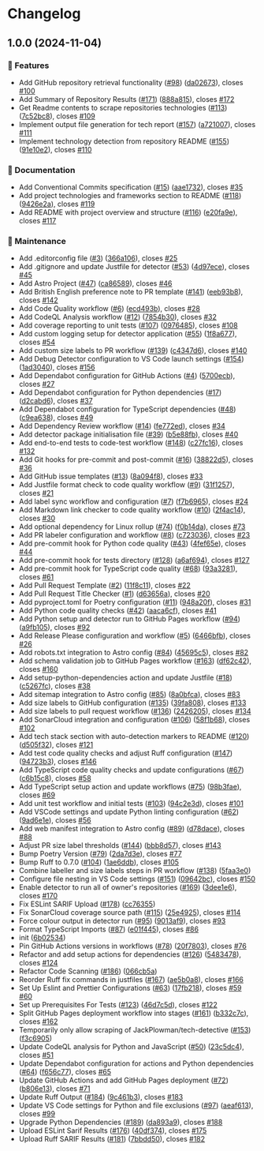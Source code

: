 # Changelog

## 1.0.0 (2024-11-04)


### 🚀 Features

* Add GitHub repository retrieval functionality ([#98](https://github.com/JackPlowman/tech-detective/issues/98)) ([da02673](https://github.com/JackPlowman/tech-detective/commit/da0267345e1e225ee554d2b5b611067762b58099)), closes [#100](https://github.com/JackPlowman/tech-detective/issues/100)
* Add Summary of Repository Results ([#171](https://github.com/JackPlowman/tech-detective/issues/171)) ([888a815](https://github.com/JackPlowman/tech-detective/commit/888a815dbba965735771dd5034a4c1789cbb7482)), closes [#172](https://github.com/JackPlowman/tech-detective/issues/172)
* Get Readme contents to scrape repositories technologies ([#113](https://github.com/JackPlowman/tech-detective/issues/113)) ([7c52bc8](https://github.com/JackPlowman/tech-detective/commit/7c52bc88fcf574b86c028768179dc87481b2e190)), closes [#109](https://github.com/JackPlowman/tech-detective/issues/109)
* Implement output file generation for tech report ([#157](https://github.com/JackPlowman/tech-detective/issues/157)) ([a721007](https://github.com/JackPlowman/tech-detective/commit/a72100790ac68d43bafdd0c43d8f0ff3ee6fd5b7)), closes [#111](https://github.com/JackPlowman/tech-detective/issues/111)
* Implement technology detection from repository README ([#155](https://github.com/JackPlowman/tech-detective/issues/155)) ([91e10e2](https://github.com/JackPlowman/tech-detective/commit/91e10e223c5d85c389372fbbc47a20050fafa779)), closes [#110](https://github.com/JackPlowman/tech-detective/issues/110)


### 📝 Documentation

* Add Conventional Commits specification ([#15](https://github.com/JackPlowman/tech-detective/issues/15)) ([aae1732](https://github.com/JackPlowman/tech-detective/commit/aae1732b43c3b1eb69e1c32af6268014665f60f7)), closes [#35](https://github.com/JackPlowman/tech-detective/issues/35)
* Add project technologies and frameworks section to README ([#118](https://github.com/JackPlowman/tech-detective/issues/118)) ([9426e2a](https://github.com/JackPlowman/tech-detective/commit/9426e2a65d378ee951048f660c14ef472a5d03fd)), closes [#119](https://github.com/JackPlowman/tech-detective/issues/119)
* Add README with project overview and structure ([#116](https://github.com/JackPlowman/tech-detective/issues/116)) ([e20fa9e](https://github.com/JackPlowman/tech-detective/commit/e20fa9e2226993e301ef23ec64e02bea730c39ef)), closes [#117](https://github.com/JackPlowman/tech-detective/issues/117)


### 🧰 Maintenance

* Add .editorconfig file ([#3](https://github.com/JackPlowman/tech-detective/issues/3)) ([366a106](https://github.com/JackPlowman/tech-detective/commit/366a1069e9d7e099ca4076b222eece0a0c3f9414)), closes [#25](https://github.com/JackPlowman/tech-detective/issues/25)
* Add .gitignore and update Justfile for detector ([#53](https://github.com/JackPlowman/tech-detective/issues/53)) ([4d97ece](https://github.com/JackPlowman/tech-detective/commit/4d97ecee709ce2d6f14f6606b31cd031bc02de6c)), closes [#45](https://github.com/JackPlowman/tech-detective/issues/45)
* Add Astro Project ([#47](https://github.com/JackPlowman/tech-detective/issues/47)) ([ca86589](https://github.com/JackPlowman/tech-detective/commit/ca865891844f4a181ca8237378ff10dac8745191)), closes [#46](https://github.com/JackPlowman/tech-detective/issues/46)
* Add British English preference note to PR template ([#141](https://github.com/JackPlowman/tech-detective/issues/141)) ([eeb93b8](https://github.com/JackPlowman/tech-detective/commit/eeb93b81d7e5e7300c9119f4581aa5501da244c3)), closes [#142](https://github.com/JackPlowman/tech-detective/issues/142)
* Add Code Quality workflow ([#6](https://github.com/JackPlowman/tech-detective/issues/6)) ([ecd493b](https://github.com/JackPlowman/tech-detective/commit/ecd493b5f4502357b2944f66e440afd7807f8549)), closes [#28](https://github.com/JackPlowman/tech-detective/issues/28)
* Add CodeQL Analysis workflow ([#12](https://github.com/JackPlowman/tech-detective/issues/12)) ([7854b30](https://github.com/JackPlowman/tech-detective/commit/7854b30664ffd3629c1fb2cccad7ba314790c13d)), closes [#32](https://github.com/JackPlowman/tech-detective/issues/32)
* Add coverage reporting to unit tests ([#107](https://github.com/JackPlowman/tech-detective/issues/107)) ([0976485](https://github.com/JackPlowman/tech-detective/commit/0976485f616d5ae921faad9e36b3e65775ce5859)), closes [#108](https://github.com/JackPlowman/tech-detective/issues/108)
* Add custom logging setup for detector application ([#55](https://github.com/JackPlowman/tech-detective/issues/55)) ([1f8a677](https://github.com/JackPlowman/tech-detective/commit/1f8a67746a0123918bdccea6a7813ca339ea294d)), closes [#54](https://github.com/JackPlowman/tech-detective/issues/54)
* Add custom size labels to PR workflow ([#139](https://github.com/JackPlowman/tech-detective/issues/139)) ([c4347d6](https://github.com/JackPlowman/tech-detective/commit/c4347d6caa7ffecd1bc36726605baf46aac526f3)), closes [#140](https://github.com/JackPlowman/tech-detective/issues/140)
* Add Debug Detector configuration to VS Code launch settings ([#154](https://github.com/JackPlowman/tech-detective/issues/154)) ([1ad3040](https://github.com/JackPlowman/tech-detective/commit/1ad30404ca6e52cc0cce01b7d248b4d8faacf1d3)), closes [#156](https://github.com/JackPlowman/tech-detective/issues/156)
* Add Dependabot configuration for GitHub Actions ([#4](https://github.com/JackPlowman/tech-detective/issues/4)) ([5700ecb](https://github.com/JackPlowman/tech-detective/commit/5700ecb0332595dc3f87dfb0dac403b196517392)), closes [#27](https://github.com/JackPlowman/tech-detective/issues/27)
* Add Dependabot configuration for Python dependencies ([#17](https://github.com/JackPlowman/tech-detective/issues/17)) ([d2cabd6](https://github.com/JackPlowman/tech-detective/commit/d2cabd65eba84bb7401eef2d14c223bb281266b2)), closes [#37](https://github.com/JackPlowman/tech-detective/issues/37)
* Add Dependabot configuration for TypeScript dependencies ([#48](https://github.com/JackPlowman/tech-detective/issues/48)) ([c9ea638](https://github.com/JackPlowman/tech-detective/commit/c9ea6381e3860d485d27b3b38f6c0ce78636cc32)), closes [#49](https://github.com/JackPlowman/tech-detective/issues/49)
* Add Dependency Review workflow ([#14](https://github.com/JackPlowman/tech-detective/issues/14)) ([fe772ed](https://github.com/JackPlowman/tech-detective/commit/fe772ed29c3cac6f552c65af04b9df36d5253d38)), closes [#34](https://github.com/JackPlowman/tech-detective/issues/34)
* Add detector package initialisation file ([#39](https://github.com/JackPlowman/tech-detective/issues/39)) ([b5e88fb](https://github.com/JackPlowman/tech-detective/commit/b5e88fb77cccbb932f49a32960f80189489a4159)), closes [#40](https://github.com/JackPlowman/tech-detective/issues/40)
* Add end-to-end tests to code-test workflow ([#148](https://github.com/JackPlowman/tech-detective/issues/148)) ([c27fc16](https://github.com/JackPlowman/tech-detective/commit/c27fc165d11778667738056fdea38e119af5783a)), closes [#132](https://github.com/JackPlowman/tech-detective/issues/132)
* Add Git hooks for pre-commit and post-commit ([#16](https://github.com/JackPlowman/tech-detective/issues/16)) ([38822d5](https://github.com/JackPlowman/tech-detective/commit/38822d5532e6b4722b0884c4aa0d41ca4ec9b131)), closes [#36](https://github.com/JackPlowman/tech-detective/issues/36)
* Add GitHub issue templates ([#13](https://github.com/JackPlowman/tech-detective/issues/13)) ([8a094f8](https://github.com/JackPlowman/tech-detective/commit/8a094f8e2d20aa850c0a169d69a79eb6b9ea4bf1)), closes [#33](https://github.com/JackPlowman/tech-detective/issues/33)
* Add Justfile format check to code quality workflow ([#9](https://github.com/JackPlowman/tech-detective/issues/9)) ([31f1257](https://github.com/JackPlowman/tech-detective/commit/31f1257055d674c2e5ec49bcc21ee0c0bcfcfff1)), closes [#21](https://github.com/JackPlowman/tech-detective/issues/21)
* Add label sync workflow and configuration ([#7](https://github.com/JackPlowman/tech-detective/issues/7)) ([f7b6965](https://github.com/JackPlowman/tech-detective/commit/f7b696590baef4427d6ac341fd2cdc18eb07c473)), closes [#24](https://github.com/JackPlowman/tech-detective/issues/24)
* Add Markdown link checker to code quality workflow ([#10](https://github.com/JackPlowman/tech-detective/issues/10)) ([2f4ac14](https://github.com/JackPlowman/tech-detective/commit/2f4ac14e6b1d9ef16a469b5f98940af821965977)), closes [#30](https://github.com/JackPlowman/tech-detective/issues/30)
* Add optional dependency for Linux rollup ([#74](https://github.com/JackPlowman/tech-detective/issues/74)) ([f0b14da](https://github.com/JackPlowman/tech-detective/commit/f0b14da5d7d43337e00b9f27783ebc44ed3b3a69)), closes [#73](https://github.com/JackPlowman/tech-detective/issues/73)
* Add PR labeler configuration and workflow ([#8](https://github.com/JackPlowman/tech-detective/issues/8)) ([c723036](https://github.com/JackPlowman/tech-detective/commit/c723036f35e56c9142a5e52c8bff6536003c357b)), closes [#23](https://github.com/JackPlowman/tech-detective/issues/23)
* Add pre-commit hook for Python code quality ([#43](https://github.com/JackPlowman/tech-detective/issues/43)) ([4fef65e](https://github.com/JackPlowman/tech-detective/commit/4fef65ee09dd8cc63a549c6200be85b09426f144)), closes [#44](https://github.com/JackPlowman/tech-detective/issues/44)
* Add pre-commit hook for tests directory ([#128](https://github.com/JackPlowman/tech-detective/issues/128)) ([a6af694](https://github.com/JackPlowman/tech-detective/commit/a6af694e702503ed135fde64f0512baa24417540)), closes [#127](https://github.com/JackPlowman/tech-detective/issues/127)
* Add pre-commit hook for TypeScript code quality ([#68](https://github.com/JackPlowman/tech-detective/issues/68)) ([93a3281](https://github.com/JackPlowman/tech-detective/commit/93a3281a7a8070529f11e1fae61b2d1303bfd103)), closes [#61](https://github.com/JackPlowman/tech-detective/issues/61)
* Add Pull Request Template ([#2](https://github.com/JackPlowman/tech-detective/issues/2)) ([11f8c11](https://github.com/JackPlowman/tech-detective/commit/11f8c11b373f1c51f095d7ea0ca66f62a1c7e5fb)), closes [#22](https://github.com/JackPlowman/tech-detective/issues/22)
* Add Pull Request Title Checker ([#1](https://github.com/JackPlowman/tech-detective/issues/1)) ([d63656a](https://github.com/JackPlowman/tech-detective/commit/d63656aacd42a4857fd91126cbd1dbbcaa38cb5f)), closes [#20](https://github.com/JackPlowman/tech-detective/issues/20)
* Add pyproject.toml for Poetry configuration ([#11](https://github.com/JackPlowman/tech-detective/issues/11)) ([948a20f](https://github.com/JackPlowman/tech-detective/commit/948a20f91ea62a9c082fde2323619a0cacad7c78)), closes [#31](https://github.com/JackPlowman/tech-detective/issues/31)
* Add Python code quality checks ([#42](https://github.com/JackPlowman/tech-detective/issues/42)) ([aaca6cf](https://github.com/JackPlowman/tech-detective/commit/aaca6cff9e847dda2d46bef253cbde6eac754595)), closes [#41](https://github.com/JackPlowman/tech-detective/issues/41)
* Add Python setup and detector run to GitHub Pages workflow ([#94](https://github.com/JackPlowman/tech-detective/issues/94)) ([a9fb105](https://github.com/JackPlowman/tech-detective/commit/a9fb105c1cf4a420bb4b0d9243dc5208306422f0)), closes [#92](https://github.com/JackPlowman/tech-detective/issues/92)
* Add Release Please configuration and workflow ([#5](https://github.com/JackPlowman/tech-detective/issues/5)) ([6466bfb](https://github.com/JackPlowman/tech-detective/commit/6466bfb9e9c8ee86494dad16979f149f9e13a6b0)), closes [#26](https://github.com/JackPlowman/tech-detective/issues/26)
* Add robots.txt integration to Astro config ([#84](https://github.com/JackPlowman/tech-detective/issues/84)) ([45695c5](https://github.com/JackPlowman/tech-detective/commit/45695c5f0264442d2e320df183294f99eb0b09c9)), closes [#82](https://github.com/JackPlowman/tech-detective/issues/82)
* Add schema validation job to GitHub Pages workflow ([#163](https://github.com/JackPlowman/tech-detective/issues/163)) ([df62c42](https://github.com/JackPlowman/tech-detective/commit/df62c42618d3fc4ade996011f7996eb18c8ee970)), closes [#160](https://github.com/JackPlowman/tech-detective/issues/160)
* Add setup-python-dependencies action and update Justfile ([#18](https://github.com/JackPlowman/tech-detective/issues/18)) ([c5267fc](https://github.com/JackPlowman/tech-detective/commit/c5267fc368aa7ef24ef9c6fe421f7c691bdd236b)), closes [#38](https://github.com/JackPlowman/tech-detective/issues/38)
* Add sitemap integration to Astro config ([#85](https://github.com/JackPlowman/tech-detective/issues/85)) ([8a0bfca](https://github.com/JackPlowman/tech-detective/commit/8a0bfca9c14138fce46ed9850f959d544f4fc499)), closes [#83](https://github.com/JackPlowman/tech-detective/issues/83)
* Add size labels to GitHub configuration ([#135](https://github.com/JackPlowman/tech-detective/issues/135)) ([39fa808](https://github.com/JackPlowman/tech-detective/commit/39fa80808e8e7a76cfabc2b45740e41c31667740)), closes [#133](https://github.com/JackPlowman/tech-detective/issues/133)
* Add size labels to pull request workflow ([#136](https://github.com/JackPlowman/tech-detective/issues/136)) ([2426205](https://github.com/JackPlowman/tech-detective/commit/2426205868516367e7f65042b7d252f744052d76)), closes [#134](https://github.com/JackPlowman/tech-detective/issues/134)
* Add SonarCloud integration and configuration ([#106](https://github.com/JackPlowman/tech-detective/issues/106)) ([58f1b68](https://github.com/JackPlowman/tech-detective/commit/58f1b68a729424c813ad75339fa138ec1ec5f1f8)), closes [#102](https://github.com/JackPlowman/tech-detective/issues/102)
* Add tech stack section with auto-detection markers to README ([#120](https://github.com/JackPlowman/tech-detective/issues/120)) ([d505f32](https://github.com/JackPlowman/tech-detective/commit/d505f32ce34765acca5c0fdf78c3aceb50a5bfb9)), closes [#121](https://github.com/JackPlowman/tech-detective/issues/121)
* Add test code quality checks and adjust Ruff configuration ([#147](https://github.com/JackPlowman/tech-detective/issues/147)) ([94723b3](https://github.com/JackPlowman/tech-detective/commit/94723b3fb9d44221fe76e380e9425d6878c65d07)), closes [#146](https://github.com/JackPlowman/tech-detective/issues/146)
* Add TypeScript code quality checks and update configurations ([#67](https://github.com/JackPlowman/tech-detective/issues/67)) ([c6b15c8](https://github.com/JackPlowman/tech-detective/commit/c6b15c872ba4f280804337077b2f17c7bcfc6dd7)), closes [#58](https://github.com/JackPlowman/tech-detective/issues/58)
* Add TypeScript setup action and update workflows ([#75](https://github.com/JackPlowman/tech-detective/issues/75)) ([98b3fae](https://github.com/JackPlowman/tech-detective/commit/98b3fae49e49b25353c615cafbf1b38a33c5c109)), closes [#69](https://github.com/JackPlowman/tech-detective/issues/69)
* Add unit test workflow and initial tests ([#103](https://github.com/JackPlowman/tech-detective/issues/103)) ([94c2e3d](https://github.com/JackPlowman/tech-detective/commit/94c2e3dec4f91992524adec2af008c4f79011c5b)), closes [#101](https://github.com/JackPlowman/tech-detective/issues/101)
* Add VSCode settings and update Python linting configuration ([#62](https://github.com/JackPlowman/tech-detective/issues/62)) ([9ad6e1e](https://github.com/JackPlowman/tech-detective/commit/9ad6e1e7b6bfc28cc629ccb36799397c657d04c7)), closes [#56](https://github.com/JackPlowman/tech-detective/issues/56)
* Add web manifest integration to Astro config ([#89](https://github.com/JackPlowman/tech-detective/issues/89)) ([d78dace](https://github.com/JackPlowman/tech-detective/commit/d78dace6273e63e0287585599482ce460fd29e85)), closes [#88](https://github.com/JackPlowman/tech-detective/issues/88)
* Adjust PR size label thresholds ([#144](https://github.com/JackPlowman/tech-detective/issues/144)) ([bbb8d57](https://github.com/JackPlowman/tech-detective/commit/bbb8d5727247dea7621ad004cd757a0395fae7ee)), closes [#143](https://github.com/JackPlowman/tech-detective/issues/143)
* Bump Poetry Version ([#79](https://github.com/JackPlowman/tech-detective/issues/79)) ([2da7d3e](https://github.com/JackPlowman/tech-detective/commit/2da7d3e2bfc203656e5ea56481c12e9f43eebdb9)), closes [#77](https://github.com/JackPlowman/tech-detective/issues/77)
* Bump Ruff to 0.7.0 ([#104](https://github.com/JackPlowman/tech-detective/issues/104)) ([1ae6ddb](https://github.com/JackPlowman/tech-detective/commit/1ae6ddb9b4d4953fb8391cdfe6199920a9699d44)), closes [#105](https://github.com/JackPlowman/tech-detective/issues/105)
* Combine labeller and size labels steps in PR workflow ([#138](https://github.com/JackPlowman/tech-detective/issues/138)) ([5faa3e0](https://github.com/JackPlowman/tech-detective/commit/5faa3e06f6bd73d5088a47877b1debfc46a7415b))
* Configure file nesting in VS Code settings ([#151](https://github.com/JackPlowman/tech-detective/issues/151)) ([09642bc](https://github.com/JackPlowman/tech-detective/commit/09642bce1f5c21d44a4e71fa8666aeeee22a305a)), closes [#150](https://github.com/JackPlowman/tech-detective/issues/150)
* Enable detector to run all of owner's repositories ([#169](https://github.com/JackPlowman/tech-detective/issues/169)) ([3dee1e6](https://github.com/JackPlowman/tech-detective/commit/3dee1e6bada6541c1b13184b2e126b8c2585a97e)), closes [#170](https://github.com/JackPlowman/tech-detective/issues/170)
* Fix ESLint SARIF Upload ([#178](https://github.com/JackPlowman/tech-detective/issues/178)) ([cc76355](https://github.com/JackPlowman/tech-detective/commit/cc7635507df34b04cb19168042c54f085ef45621))
* Fix SonarCloud coverage source path ([#115](https://github.com/JackPlowman/tech-detective/issues/115)) ([25e4925](https://github.com/JackPlowman/tech-detective/commit/25e4925daa7a35e720832f5b30c9d7e0e3ccc29f)), closes [#114](https://github.com/JackPlowman/tech-detective/issues/114)
* Force colour output in detector run ([#95](https://github.com/JackPlowman/tech-detective/issues/95)) ([9013af9](https://github.com/JackPlowman/tech-detective/commit/9013af936c316c7e186cbc3aff022953c84c84c7)), closes [#93](https://github.com/JackPlowman/tech-detective/issues/93)
* Format TypeScript Imports ([#87](https://github.com/JackPlowman/tech-detective/issues/87)) ([e01f445](https://github.com/JackPlowman/tech-detective/commit/e01f4453fc8fe24a922c7634e597c599fd5972dc)), closes [#86](https://github.com/JackPlowman/tech-detective/issues/86)
* init ([6b02534](https://github.com/JackPlowman/tech-detective/commit/6b02534e2198afbdd97f0fe6272bb45df0510399))
* Pin GitHub Actions versions in workflows ([#78](https://github.com/JackPlowman/tech-detective/issues/78)) ([20f7803](https://github.com/JackPlowman/tech-detective/commit/20f7803670cff9920afadee636bc669598efd5b7)), closes [#76](https://github.com/JackPlowman/tech-detective/issues/76)
* Refactor and add setup actions for dependencies ([#126](https://github.com/JackPlowman/tech-detective/issues/126)) ([5483478](https://github.com/JackPlowman/tech-detective/commit/5483478419090f52ad4a85bfd9574d2360e79fa3)), closes [#124](https://github.com/JackPlowman/tech-detective/issues/124)
* Refactor Code Scanning ([#186](https://github.com/JackPlowman/tech-detective/issues/186)) ([066cb5a](https://github.com/JackPlowman/tech-detective/commit/066cb5a0cc1440a7e2060da1063041037af320cd))
* Reorder Ruff fix commands in justfiles ([#167](https://github.com/JackPlowman/tech-detective/issues/167)) ([ae5b0a8](https://github.com/JackPlowman/tech-detective/commit/ae5b0a84bd10ab20ca067626d92ded95d9a0d19d)), closes [#166](https://github.com/JackPlowman/tech-detective/issues/166)
* Set Up Eslint and Prettier Configurations ([#63](https://github.com/JackPlowman/tech-detective/issues/63)) ([17fb218](https://github.com/JackPlowman/tech-detective/commit/17fb218e82af42c4c04da1f7a176085fd8427b90)), closes [#59](https://github.com/JackPlowman/tech-detective/issues/59) [#60](https://github.com/JackPlowman/tech-detective/issues/60)
* Set up Prerequisites For Tests ([#123](https://github.com/JackPlowman/tech-detective/issues/123)) ([46d7c5d](https://github.com/JackPlowman/tech-detective/commit/46d7c5dfe9eecfa647484a150fd6310a4e7ab46f)), closes [#122](https://github.com/JackPlowman/tech-detective/issues/122)
* Split GitHub Pages deployment workflow into stages ([#161](https://github.com/JackPlowman/tech-detective/issues/161)) ([b332c7c](https://github.com/JackPlowman/tech-detective/commit/b332c7c581da8b0d9bf167ccc53a59e4a635993e)), closes [#162](https://github.com/JackPlowman/tech-detective/issues/162)
* Temporarily only allow scraping of JackPlowman/tech-detective ([#153](https://github.com/JackPlowman/tech-detective/issues/153)) ([f3c6905](https://github.com/JackPlowman/tech-detective/commit/f3c6905fbb16b42435f9f6553512feb0d76d4d92))
* Update CodeQL analysis for Python and JavaScript ([#50](https://github.com/JackPlowman/tech-detective/issues/50)) ([23c5dc4](https://github.com/JackPlowman/tech-detective/commit/23c5dc4f9e880c97dd0743009134aa884125661b)), closes [#51](https://github.com/JackPlowman/tech-detective/issues/51)
* Update Dependabot configuration for actions and Python dependencies ([#64](https://github.com/JackPlowman/tech-detective/issues/64)) ([f656c77](https://github.com/JackPlowman/tech-detective/commit/f656c77b8d313869d4c08fe84ba69f0113ee9fb3)), closes [#65](https://github.com/JackPlowman/tech-detective/issues/65)
* Update GitHub Actions and add GitHub Pages deployment ([#72](https://github.com/JackPlowman/tech-detective/issues/72)) ([b806e13](https://github.com/JackPlowman/tech-detective/commit/b806e13c4b9611fe6809c1d1bac78f7da97c8fa2)), closes [#71](https://github.com/JackPlowman/tech-detective/issues/71)
* Update Ruff Output ([#184](https://github.com/JackPlowman/tech-detective/issues/184)) ([9c461b3](https://github.com/JackPlowman/tech-detective/commit/9c461b3b0efe5ec1b2c3d14a303d8cfb2c4e93ee)), closes [#183](https://github.com/JackPlowman/tech-detective/issues/183)
* Update VS Code settings for Python and file exclusions ([#97](https://github.com/JackPlowman/tech-detective/issues/97)) ([aeaf613](https://github.com/JackPlowman/tech-detective/commit/aeaf613bff8f6a35a03ee07057e1c0233d0d6833)), closes [#99](https://github.com/JackPlowman/tech-detective/issues/99)
* Upgrade Python Dependencies ([#189](https://github.com/JackPlowman/tech-detective/issues/189)) ([da893a9](https://github.com/JackPlowman/tech-detective/commit/da893a9b049a8a1479161ce00e9b7d02f35bc3fa)), closes [#188](https://github.com/JackPlowman/tech-detective/issues/188)
* Upload ESLint Sarif Results ([#176](https://github.com/JackPlowman/tech-detective/issues/176)) ([40df374](https://github.com/JackPlowman/tech-detective/commit/40df374073d424046f7ef6d1b340504029052f22)), closes [#175](https://github.com/JackPlowman/tech-detective/issues/175)
* Upload Ruff SARIF Results ([#181](https://github.com/JackPlowman/tech-detective/issues/181)) ([7bbdd50](https://github.com/JackPlowman/tech-detective/commit/7bbdd50185f6c45db6f97d7bdf6e6693ef6c979f)), closes [#182](https://github.com/JackPlowman/tech-detective/issues/182)
